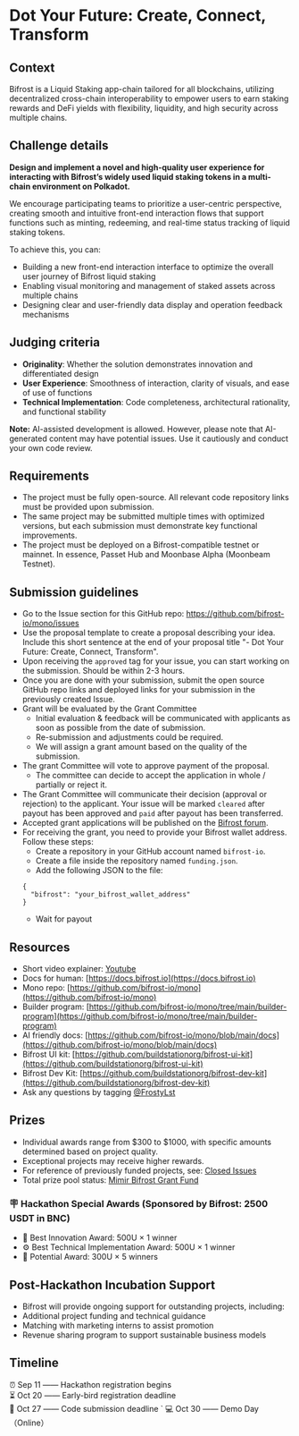 # Dot Your Future: Create, Connect, Transform

## Context
Bifrost is a Liquid Staking app-chain tailored for all blockchains, utilizing decentralized cross-chain interoperability to empower users to earn staking rewards and DeFi yields with flexibility, liquidity, and high security across multiple chains.

## Challenge details
**Design and implement a novel and high-quality user experience for interacting with Bifrost’s widely used liquid staking tokens in a multi-chain environment on Polkadot.** 

We encourage participating teams to prioritize a user-centric perspective, creating smooth and intuitive front-end interaction flows that support functions such as minting, redeeming, and real-time status tracking of liquid staking tokens.

To achieve this, you can:
- Building a new front-end interaction interface to optimize the overall user journey of Bifrost liquid staking
- Enabling visual monitoring and management of staked assets across multiple chains
- Designing clear and user-friendly data display and operation feedback mechanisms

## Judging criteria
- **Originality**: Whether the solution demonstrates innovation and differentiated design
- **User Experience**: Smoothness of interaction, clarity of visuals, and ease of use of functions
- **Technical Implementation**: Code completeness, architectural rationality, and functional stability

**Note:** AI-assisted development is allowed. However, please note that AI-generated content may have potential issues. Use it cautiously and conduct your own code review.

## Requirements
- The project must be fully open-source. All relevant code repository links must be provided upon submission.
- The same project may be submitted multiple times with optimized versions, but each submission must demonstrate key functional improvements.
- The project must be deployed on a Bifrost-compatible testnet or mainnet. In essence, Passet Hub and Moonbase Alpha (Moonbeam Testnet).

## Submission guidelines
- Go to the Issue section for this GitHub repo: https://github.com/bifrost-io/mono/issues
- Use the proposal template to create a proposal describing your idea. Include this short sentence at the end of your proposal title "- Dot Your Future: Create, Connect, Transform".
- Upon receiving the `approved` tag for your issue, you can start working on the submission. Should be within 2-3 hours.
- Once you are done with your submission, submit the open source GitHub repo links and deployed links for your submission in the previously created Issue.
- Grant will be evaluated by the Grant Committee
    - Initial evaluation & feedback will be communicated with applicants as soon as possible from the date of submission.
    - Re-submission and adjustments could be required.
    - We will assign a grant amount based on the quality of the submission.
- The grant Committee will vote to approve payment of the proposal.
    - The committee can decide to accept the application in whole / partially or reject it.
- The Grant Committee will communicate their decision (approval or rejection) to the applicant. Your issue will be marked `cleared` after payout has been approved and `paid` after payout has been transferred.
- Accepted grant applications will be published on the [Bifrost forum](https://bifrost.subsquare.io/).
- For receiving the grant, you need to provide your Bifrost wallet address. Follow these steps:
  - Create a repository in your GitHub account named `bifrost-io`.
  - Create a file inside the repository named `funding.json`.
  - Add the following JSON to the file:
  ```
  {
    "bifrost": "your_bifrost_wallet_address" 
  }
  ```
  - Wait for payout

## Resources
- Short video explainer: [Youtube](https://youtu.be/44ZAQX2FwNs?si=pzhHUiQQ-_tUJegF)
- Docs for human: [https://docs.bifrost.io](https://docs.bifrost.io) 
- Mono repo: [https://github.com/bifrost-io/mono](https://github.com/bifrost-io/mono)
- Builder program: [https://github.com/bifrost-io/mono/tree/main/builder-program](https://github.com/bifrost-io/mono/tree/main/builder-program)
- AI friendly docs: [https://github.com/bifrost-io/mono/blob/main/docs](https://github.com/bifrost-io/mono/blob/main/docs) 
- Bifrost UI kit: [https://github.com/buildstationorg/bifrost-ui-kit](https://github.com/buildstationorg/bifrost-ui-kit)
- Bifrost Dev Kit: [https://github.com/buildstationorg/bifrost-dev-kit](https://github.com/buildstationorg/bifrost-dev-kit)
- Ask any questions by tagging [@FrostyLst](https://x.com/FrostyLst)

## Prizes
- Individual awards range from $300 to $1000, with specific amounts determined based on project quality.
- Exceptional projects may receive higher rewards.
- For reference of previously funded projects, see: [Closed Issues](https://github.com/bifrost-io/mono/issues?q=is%3Aissue%20state%3Aclosed)
- Total prize pool status:  [Mimir Bifrost Grant Fund](https://app.mimir.global/?address=136qTNfobHieiT4CHYLwNcrjUj92YBYV8BViaj49LCx5AW5z&network=bifrost-polkadot&tab=asset)
### 🪧 Hackathon Special Awards (Sponsored by Bifrost: 2500 USDT in BNC)
- 🌟 Best Innovation Award: 500U × 1 winner
- ⚙️ Best Technical Implementation Award: 500U × 1 winner
- 🎯 Potential Award: 300U × 5 winners

## Post-Hackathon Incubation Support
- Bifrost will provide ongoing support for outstanding projects, including:
- Additional project funding and technical guidance
- Matching with marketing interns to assist promotion
- Revenue sharing program to support sustainable business models

## Timeline
⏰ Sep 11 —— Hackathon registration begins  
⏳ Oct 20 —— Early-bird registration deadline  
📅 Oct 27 —— Code submission deadline  `
💻 Oct 30 —— Demo Day（Online）
